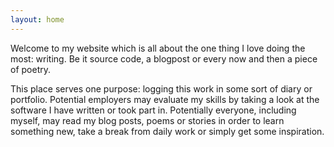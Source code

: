 ```yaml
---
layout: home
---
```


Welcome to my website which is all about the one thing I love doing the most: writing. Be it source code, a blogpost or every now and then a piece of poetry.

This place serves one purpose: logging this work in some sort of diary or portfolio. Potential employers may evaluate my skills by taking a look at the software I have written or took part in. Potentially everyone, including myself, may read my blog posts, poems or stories in order to learn something new, take a break from daily work or simply get some inspiration.